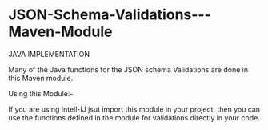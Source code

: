 JSON-Schema-Validations---Maven-Module
======================================

JAVA IMPLEMENTATION

Many of the Java functions for the JSON schema Validations are done in this Maven module. 

Using this Module:-
		
If you are using Intell-IJ jsut import this module in your project, then you can use the functions
defined in the module for validations directly in your code.
